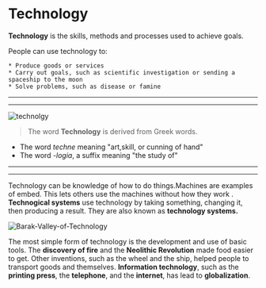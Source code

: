 
<!-- headings -->
# Technology

<!-- strong -->
**Technology** is the skills, methods and processes used to achieve goals.

People can use technology to:

<!-- UL -->
    * Produce goods or services 
    * Carry out goals, such as scientific investigation or sending a spaceship to the moon
    * Solve problems, such as disease or famine
<!-- horizontal rule -->

---
___

<!-- images -->
![technolgy](https://media.istockphoto.com/photos/innovation-and-science-concept-picture-id1177116437?k=6&m=1177116437&s=612x612&w=0&h=kbSnR5BnEtBeOzBp8bCXM48SEUffNw-c3Z1l7F7U_A0=)
<!-- blockqoute -->
>The word <!-- strong--> **Technology** is derived from Greek words.

   * The word <!-- italic --> *techne* meaning "art,skill, or cunning of hand"
   * The word <!-- italic --> *-logia*, a suffix meaning "the study of"
<!--horizantal rule -->

---
___

Technology can be knowledge of how to do things.Machines are examples of embed. This lets others use the machines without how they work . <!-- strong -->
**Technogical systems** use technology by taking something, changing it, then producing a result. They are also known as <!-- strong -->
**technology systems.**

<!-- images -->
![Barak-Valley-of-Technology](https://www.bvit.in/images/banner1.jpg)

The most simple form of technology is the development and use of basic tools. The <!-- strong --> **discovery of fire** and the **Neolithic Revolution** made food easier to get. Other inventions, such as the wheel and the ship, helped people to transport goods and themselves. <!-- strong -->
**Information technology**, such as the **printing press**, the **telephone**, and the **internet**, has lead to **globalization**.





 




